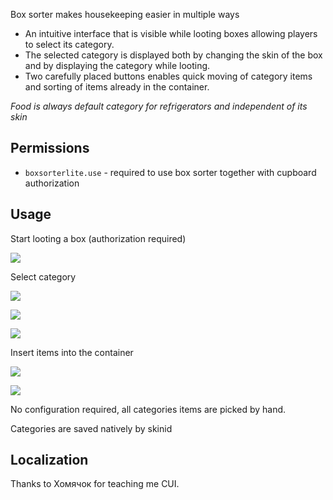 Box sorter makes housekeeping easier in multiple ways

* An intuitive interface that is visible while looting boxes allowing players to select its category. 
* The selected category is displayed both by changing the skin of the box and by displaying the category while looting. 
* Two carefully placed buttons enables quick moving of category items and sorting of items already in the container.

*Food is always default category for refrigerators and independent of its skin* 

## Permissions

- `boxsorterlite.use` - required to use box sorter together with cupboard authorization

## Usage

Start looting a box (authorization required)

![](https://i.imgur.com/KtW2CSP.jpg?2)

Select category

![](https://i.imgur.com/aCvwIGV.jpg?1)

![](https://i.imgur.com/Hn5HcDI.jpg?1)

![](https://i.imgur.com/C2M08Lm.jpg?1)

Insert items into the container

![](https://i.imgur.com/1Ro9Wh6.jpg?2)

![](https://i.imgur.com/P5Z6D1v.jpg?1)

No configuration required, all categories items are picked by hand.

Categories are saved natively by skinid

## Localization

Thanks to Хомячок for teaching me CUI.